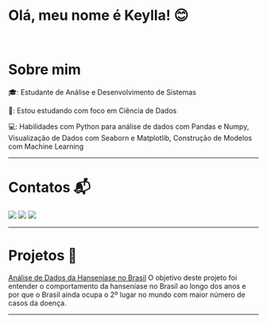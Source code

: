 # Olá, meu nome é Keylla! 😊<br>
<br/>

# Sobre mim

🎓: Estudante de Análise e Desenvolvimento de Sistemas 

🌱: Estou estudando com foco em Ciência de Dados

💻: Habilidades com Python para análise de dados com Pandas e Numpy, Visualização de Dados com Seaborn e Matplotlib, Construção de Modelos com Machine Learning

***

# Contatos 📬

<div style="display: inline">
<a href="https://www.linkedin.com/in/keyllascarvalho/"><img src="https://img.shields.io/badge/linkedin-%230077B5.svg?style=for-the-badge&logo=linkedin&logoColor=white"></a>
<a href="kscarvalho10@gmail.com"><img src="https://img.shields.io/badge/Gmail-D14836?style=for-the-badge&logo=gmail&logoColor=white"></a>
<a href="https://github.com/keyscarvalho"><img src="https://img.shields.io/badge/github-%23121011.svg?style=for-the-badge&logo=github&logoColor=white"></a>
</div>

***

# Projetos 🎨

[Análise de Dados da Hanseníase no Brasil](https://github.com/keyscarvalho/hanseniase_brasil/blob/main/analises.ipynb)
O objetivo deste projeto foi entender o comportamento da hanseníase no Brasil ao longo dos anos e por que o Brasil ainda ocupa o 2º lugar no mundo com maior número de casos da doença.
***


